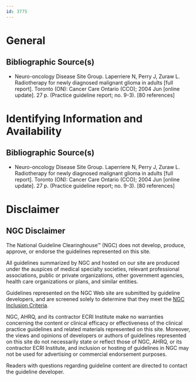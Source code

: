 ```yaml
---
id: 3775
---
```


# General

## Bibliographic Source(s)

- Neuro-oncology Disease Site Group. Laperriere N, Perry J, Zuraw L. Radiotherapy for newly diagnosed malignant glioma in adults [full report]. Toronto (ON): Cancer Care Ontario (CCO); 2004 Jun [online update]. 27 p. (Practice guideline report; no. 9-3). [80 references]

# Identifying Information and Availability

## Bibliographic Source(s)

- Neuro-oncology Disease Site Group. Laperriere N, Perry J, Zuraw L. Radiotherapy for newly diagnosed malignant glioma in adults [full report]. Toronto (ON): Cancer Care Ontario (CCO); 2004 Jun [online update]. 27 p. (Practice guideline report; no. 9-3). [80 references]

# Disclaimer

## NGC Disclaimer

The National Guideline Clearinghouse™ (NGC) does not develop, produce, approve, or endorse the guidelines represented on this site.

All guidelines summarized by NGC and hosted on our site are produced under the auspices of medical specialty societies, relevant professional associations, public or private organizations, other government agencies, health care organizations or plans, and similar entities.

Guidelines represented on the NGC Web site are submitted by guideline developers, and are screened solely to determine that they meet the [NGC Inclusion Criteria](/help-and-about/summaries/inclusion-criteria).

NGC, AHRQ, and its contractor ECRI Institute make no warranties concerning the content or clinical efficacy or effectiveness of the clinical practice guidelines and related materials represented on this site. Moreover, the views and opinions of developers or authors of guidelines represented on this site do not necessarily state or reflect those of NGC, AHRQ, or its contractor ECRI Institute, and inclusion or hosting of guidelines in NGC may not be used for advertising or commercial endorsement purposes.

Readers with questions regarding guideline content are directed to contact the guideline developer.

